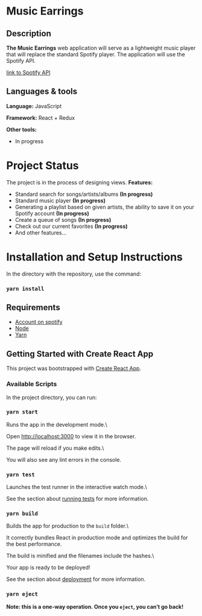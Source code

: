 # Music Earrings

## Description

**The Music Earrings** web application will serve as a lightweight music player that will replace the standard Spotify player. The application will use the Spotify API.

[link to Spotify API](https://developer.spotify.com/)

## Languages & tools

**Language:** JavaScript

**Framework:** React + Redux

**Other tools:**

- In progress

# Project Status

The project is in the process of designing views.
**Features:**

- Standard search for songs/artists/albums **(In progress)**
- Standard music player **(In progress)**
- Generating a playlist based on given artists, the ability to save it on your Spotify account **(In progress)**
- Create a queue of songs **(In progress)**
- Check out our current favorites **(In progress)**
- And other features...

# Installation and Setup Instructions

In the directory with the repository, use the command:

### `yarn install`

## Requirements

- [Account on spotify](https://developer.spotify.com/)
- [Node](https://nodejs.org/en/)
- [Yarn](https://yarnpkg.com/)

## Getting Started with Create React App

This project was bootstrapped with [Create React App](https://github.com/facebook/create-react-app).

### Available Scripts

In the project directory, you can run:

### `yarn start`

Runs the app in the development mode.\

Open [http://localhost:3000](http://localhost:3000) to view it in the browser.

The page will reload if you make edits.\

You will also see any lint errors in the console.

### `yarn test`

Launches the test runner in the interactive watch mode.\

See the section about [running tests](https://facebook.github.io/create-react-app/docs/running-tests) for more information.

### `yarn build`

Builds the app for production to the `build` folder.\

It correctly bundles React in production mode and optimizes the build for the best performance.

The build is minified and the filenames include the hashes.\

Your app is ready to be deployed!

See the section about [deployment](https://facebook.github.io/create-react-app/docs/deployment) for more information.

### `yarn eject`

**Note: this is a one-way operation. Once you `eject`, you can’t go back!**
